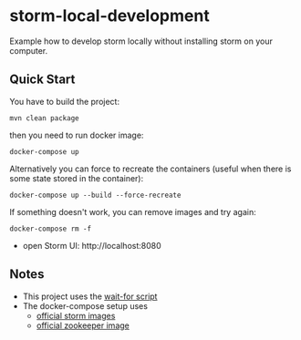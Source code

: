 # storm-local-development
Example how to develop storm locally without installing storm on your computer.

## Quick Start
You have to build the project:
```shell script
mvn clean package
```
then you need to run docker image:
```
docker-compose up
```
Alternatively you can force to recreate the containers (useful when there is some state stored in the container):
```shell script
docker-compose up --build --force-recreate
```
If something doesn't work, you can remove images and try again:
```shell script
docker-compose rm -f
```
- open Storm UI: http://localhost:8080

## Notes
- This project uses the [wait-for script](https://github.com/eficode/wait-for)
- The docker-compose setup uses
	- [official storm images](https://hub.docker.com/_/storm)
	- [official zookeeper image](https://hub.docker.com/r/_/zookeeper/)

